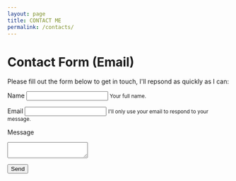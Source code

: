```yaml
---
layout: page
title: CONTACT ME
permalink: /contacts/
---
```


# Contact Form (Email)

Please fill out the form below to get in touch, I'll repsond as quickly as I can:

<form action="https://formspree.io/f/mbljkoeq" method="POST">
  <label for="name">Name</label>
  <input type="text" id="name" name="name" required>
  <small>Your full name.</small>

  <label for="email">Email</label>
  <input type="email" id="email" name="email" required>
  <small>I'll only use your email to respond to your message.</small>

  <label for="message">Message</label>
  <textarea id="message" name="message" required></textarea>
  

  <button type="submit">Send</button>
</form>